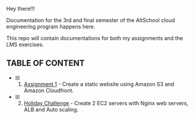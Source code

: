 Hey there!!!

Documentation for the 3rd and final semester of the AltSchool cloud engineering program happens here.

This repo will contain documentations for both my assignments and the LMS exercises.

## TABLE OF CONTENT

- [x] 1. [Assignment 1](./01-Assignment-01/) - Create a static website using Amazon S3 and Amazon Cloudfront.

- [x] 2. [Holiday Challenge](./02-Holiday-challenge/) - Create 2 EC2 servers with Nginx web servers, ALB and Auto scaling.